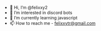 - 👋 Hi, I’m @felixxy2
- 👀 I’m interested in discord bots
- 🌱 I’m currently learning javascript
- 📫 How to reach me - felixxytr@gmail.com

<!---
felixxy2/felixxy2 is a ✨ special ✨ repository because its `README.md` (this file) appears on your GitHub profile.
You can click the Preview link to take a look at your changes.
--->
